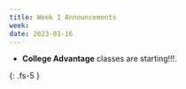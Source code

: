 ```yaml
---
title: Week 1 Announcements
week:
date: 2023-01-16
---
```


- **College Advantage** classes are starting!!!.

{: .fs-5 }
